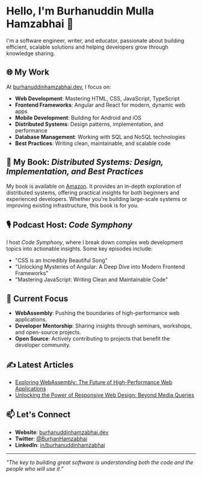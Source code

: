 # Hello, I'm Burhanuddin Mulla Hamzabhai 👋

I'm a software engineer, writer, and educator, passionate about building efficient, scalable solutions and helping developers grow through knowledge sharing.

## 🌐 My Work

At [burhanuddinhamzabhai.dev](https://burhanuddinhamzabhai.dev), I focus on:

- **Web Development**: Mastering HTML, CSS, JavaScript, TypeScript
- **Frontend Frameworks**: Angular and React for modern, dynamic web apps
- **Mobile Development**: Building for Android and iOS
- **Distributed Systems**: Design patterns, implementation, and performance
- **Database Management**: Working with SQL and NoSQL technologies
- **Best Practices**: Writing clean, maintainable, and scalable code

## 📘 My Book: *Distributed Systems: Design, Implementation, and Best Practices*

My book is available on [Amazon](https://www.amazon.com/dp/B0DJL4YPQ9?ref=cm_sw_r_cp_ud_dp_C49FDDXCB3DEQEEJZ3T7&ref_=cm_sw_r_cp_ud_dp_C49FDDXCB3DEQEEJZ3T7&social_share=cm_sw_r_cp_ud_dp_C49FDDXCB3DEQEEJZ3T7&skipTwisterOG=1). It provides an in-depth exploration of distributed systems, offering practical insights for both beginners and experienced developers. Whether you're building large-scale systems or improving existing infrastructure, this book is for you.

## 🎙️ Podcast Host: *Code Symphony*

I host *Code Symphony*, where I break down complex web development topics into actionable insights. Some key episodes include:

- "CSS is an Incredibly Beautiful Song"
- "Unlocking Mysteries of Angular: A Deep Dive into Modern Frontend Frameworks"
- "Mastering JavaScript: Writing Clean and Maintainable Code"

## 💼 Current Focus

- **WebAssembly**: Pushing the boundaries of high-performance web applications.
- **Developer Mentorship**: Sharing insights through seminars, workshops, and open-source projects.
- **Open Source**: Actively contributing to projects that benefit the developer community.

## ✍️ Latest Articles

- [Exploring WebAssembly: The Future of High-Performance Web Applications](https://burhanuddinhamzabhai.dev)
- [Unlocking the Power of Responsive Web Design: Beyond Media Queries](https://burhanuddinhamzabhai.dev)

## 📫 Let's Connect

- **Website**: [burhanuddinhamzabhai.dev](https://burhanuddinhamzabhai.dev)
- **Twitter**: [@BurhanHamzabhai](https://twitter.com/BurhanHamzabhai)
- **LinkedIn**: [in/burhanuddinhamzabhai](https://www.linkedin.com/in/burhanuddinhamzabhai)

---

*"The key to building great software is understanding both the code and the people who will use it."*